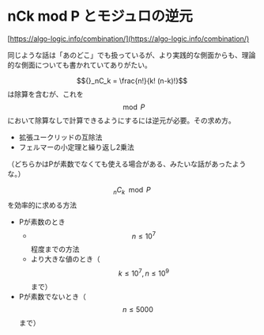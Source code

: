 # nCk mod P とモジュロの逆元

[https://algo-logic.info/combination/](https://algo-logic.info/combination/)

同じような話は「あのどこ」でも扱っているが、より実践的な側面からも、理論的な側面についても書かれていてありがたい。

$${}_nC_k = \frac{n!}{k! (n-k)!}$$は除算を含むが、これを$$\mod P$$ において除算なしで計算できるようにするには逆元が必要。その求め方。

* 拡張ユークリッドの互除法
* フェルマーの小定理と繰り返し2乗法

（どちらかはPが素数でなくても使える場合がある、みたいな話があったような。）

$${}_nC_k \mod P$$を効率的に求める方法

* Pが素数のとき
  * $$n \leq 10^7$$程度までの方法
  * より大きな値のとき（$$k \leq 10^7, n \leq 10^9$$まで）
* Pが素数でないとき（$$n \leq 5000$$まで）



